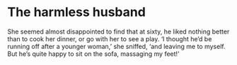 The harmless husband
====================She seemed almost disappointed to find that at sixty, he liked nothing better than to cook her dinner, or go with her to see a play. ‘I thought he’d be running off after a younger woman,’ she sniffed, ‘and leaving me to myself. But he’s quite happy to sit on the sofa, massaging my feet!’
